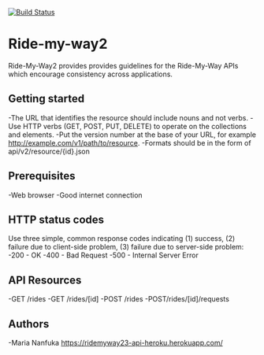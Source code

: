 [![Build Status](https://travis-ci.org/mariamiah/Ride-my-way2.svg?branch=develop)](https://travis-ci.org/mariamiah/Ride-my-way2)

# Ride-my-way2
Ride-My-Way2 provides provides guidelines for the Ride-My-Way APIs which encourage consistency across applications. 

## Getting started
-The URL that identifies the resource should include nouns and not verbs.
-Use HTTP verbs (GET, POST, PUT, DELETE) to operate on the collections and elements.
-Put the version number at the base of your URL, for example http://example.com/v1/path/to/resource.
-Formats should be in the form of api/v2/resource/{id}.json

## Prerequisites
-Web browser 
-Good internet connection

## HTTP status codes
Use three simple, common response codes indicating (1) success, (2) failure due to client-side problem, (3) failure due to server-side problem:
-200 - OK
-400 - Bad Request
-500 - Internal Server Error

## API Resources
-GET /rides
-GET /rides/[id]
-POST /rides
-POST/rides/[id]/requests

## Authors
-Maria Nanfuka https://ridemyway23-api-heroku.herokuapp.com/

